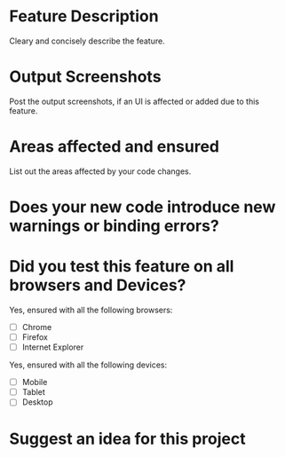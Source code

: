 # Feature Description
Cleary and concisely describe the feature.



# Output Screenshots 
Post the output screenshots, if an UI is affected or added due to this feature.



# Areas affected and ensured
List out the areas affected by your code changes.


# Does your new code introduce new warnings or binding errors?



# Did you test this feature on all browsers and Devices?
Yes, ensured with all the following browsers:

- [ ] Chrome
- [ ] Firefox
- [ ] Internet Explorer

Yes, ensured with all the following devices:
- [ ] Mobile
- [ ] Tablet
- [ ] Desktop

# Suggest an idea for this project
